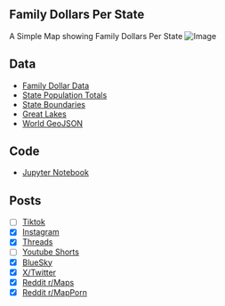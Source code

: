 ## Family Dollars Per State
A Simple Map showing Family Dollars Per State
![Image](https://drive.google.com/uc?export=view&id=1iiMc2joUe36Yis2gNVDDhGqtbxisEfb_)

## Data
* [Family Dollar Data](https://locations.familydollar.com/)
* [State Population Totals](https://www.census.gov/data/tables/time-series/demo/popest/2020s-state-total.html)
* [State Boundaries](https://www.census.gov/geographies/mapping-files/time-series/geo/carto-boundary-file.html)
* [Great Lakes](https://usicecenter.gov/Products/GreatLakesData)
* [World GeoJSON](https://public.opendatasoft.com/explore/dataset/world-administrative-boundaries/export/?flg=en-us)

## Code
* [Jupyter Notebook](FormatData.ipynb)

## Posts
- [ ] [Tiktok]()
- [x] [Instagram](https://www.instagram.com/p/DGyfgj4SKzU/)
- [x] [Threads](https://www.threads.net/@vinemapper/post/DGyfhDgS5wr)
- [ ] [Youtube Shorts]()
- [x] [BlueSky](https://bsky.app/profile/vinemapper.bsky.social/post/3ljl6p5b5ss22)
- [x] [X/Twitter](https://x.com/VineMapper/status/1897004266818265397)
- [x] [Reddit r/Maps](https://www.reddit.com/r/Maps/comments/1j3izls/family_dollars_per_state/)
- [x] [Reddit r/MapPorn](https://www.reddit.com/r/MapPorn/comments/1j3izo3/family_dollars_per_state/)
